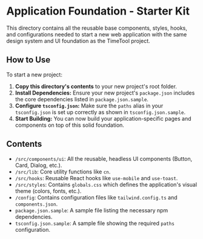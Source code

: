 # Application Foundation - Starter Kit

This directory contains all the reusable base components, styles, hooks, and configurations needed to start a new web application with the same design system and UI foundation as the TimeTool project.

## How to Use

To start a new project:

1.  **Copy this directory's contents** to your new project's root folder.
2.  **Install Dependencies:** Ensure your new project's `package.json` includes the core dependencies listed in `package.json.sample`.
3.  **Configure `tsconfig.json`:** Make sure the `paths` alias in your `tsconfig.json` is set up correctly as shown in `tsconfig.json.sample`.
4.  **Start Building:** You can now build your application-specific pages and components on top of this solid foundation.

## Contents

-   `/src/components/ui`: All the reusable, headless UI components (Button, Card, Dialog, etc.).
-   `/src/lib`: Core utility functions like `cn`.
-   `/src/hooks`: Reusable React hooks like `use-mobile` and `use-toast`.
-   `/src/styles`: Contains `globals.css` which defines the application's visual theme (colors, fonts, etc.).
-   `/config`: Contains configuration files like `tailwind.config.ts` and `components.json`.
-   `package.json.sample`: A sample file listing the necessary npm dependencies.
-   `tsconfig.json.sample`: A sample file showing the required `paths` configuration.
